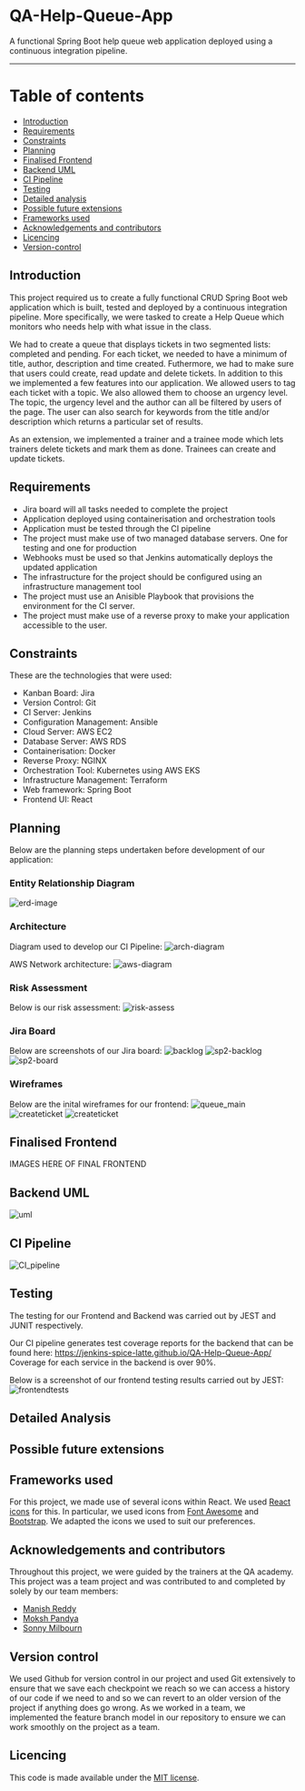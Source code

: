 # QA-Help-Queue-App
A functional Spring Boot help queue web application deployed using a continuous integration pipeline.

---
# Table of contents

* [Introduction](#Introduction)
* [Requirements](#Requirements)
* [Constraints](#Constraints)
* [Planning](#Planning)
* [Finalised Frontend](#Finalised-Frontend)
* [Backend UML](#Backend-UML)
* [CI Pipeline](#CI-Pipeline)
* [Testing](#Testing)
* [Detailed analysis](#Detailed-analysis)
* [Possible future extensions](#Possible-future-extensions)
* [Frameworks used](#Frameworks-used)
* [Acknowledgements and contributors](#Acknowledgements-and-contributors)
* [Licencing](#Licencing)
* [Version-control](#Version-control)

## **Introduction**
This project required us to create a fully functional CRUD Spring Boot web application which is built, tested and deployed by a continuous integration pipeline. More specifically, we were tasked to create a Help Queue which monitors who needs help with what issue in the class.

We had to create a queue that displays tickets in two segmented lists: completed and pending. For each ticket, we needed to have a minimum of title, author, description and time created. Futhermore, we had to make sure that users could create, read update and delete tickets.  In addition to this we implemented a few features into our application. We allowed users to tag each ticket with a topic. We also allowed them to choose an urgency level. The topic, the urgency level and the author can all be filtered by users of the page. The user can also search for keywords from the title and/or description which returns a particular set of results.

As an extension, we implemented a trainer and a trainee mode which lets trainers delete tickets and mark them as done. Trainees can create and update tickets.

## **Requirements**
* Jira board will all tasks needed to complete the project
* Application deployed using containerisation and orchestration tools
* Application must be tested through the CI pipeline
* The project must make use of two managed database servers. One for testing and one for production
* Webhooks must be used so that Jenkins automatically deploys the updated application
* The infrastructure for the project should be configured using an infrastructure management tool
* The project must use an Anisible Playbook that provisions the environment for the CI server.
* The project must make use of a reverse proxy to make your application accessible to the user.

## **Constraints**
These are the technologies that were used:
* Kanban Board: Jira
* Version Control: Git
* CI Server: Jenkins
* Configuration Management: Ansible
* Cloud Server: AWS EC2
* Database Server: AWS RDS
* Containerisation: Docker
* Reverse Proxy: NGINX
* Orchestration Tool: Kubernetes using AWS EKS
* Infrastructure Management: Terraform
* Web framework: Spring Boot
* Frontend UI: React

## **Planning**
Below are the planning steps undertaken before development of our application:

### Entity Relationship Diagram
![erd-image](images/ERD.jpg) 
### Architecture
Diagram used to develop our CI Pipeline:
![arch-diagram](images/hq_architecture.png) 

AWS Network architecture:
![aws-diagram](images/hq_aws_network.png) 
### Risk Assessment
Below is our risk assessment:
![risk-assess](images/risk-assessment.png)


### Jira Board

Below are screenshots of our Jira board:
![backlog](images/backlog.png)
![sp2-backlog](images/sp2-backlog.png)
![sp2-board](images/sp2-board.png)

### Wireframes
Below are the inital wireframes for our frontend:
![queue_main](images/Queue_Main.jpg)
![createticket](images/Create_Ticket.jpg)
![createticket](images/Update_Ticket.jpg)

## **Finalised Frontend**
IMAGES HERE OF FINAL FRONTEND

## **Backend UML**
![uml](images/UML.jpg)








## **CI Pipeline**
![CI_pipeline](images/CI_Pipeline.png)

## **Testing**
The testing for our Frontend and Backend was carried out by JEST and JUNIT respectively.

Our CI pipeline generates test coverage reports for the backend that can be found here: https://jenkins-spice-latte.github.io/QA-Help-Queue-App/
Coverage for each service in the backend is over 90%.

Below is a screenshot of our frontend testing results carried out by JEST:
![frontendtests](images/Test_coverage.jpg)


## **Detailed Analysis**

## Possible future extensions
## **Frameworks used**
For this project, we made use of several icons within React. We used [React icons](https://react-icons.github.io/react-icons/) for this. In particular, we used icons from [Font Awesome](https://fontawesome.com/) and [Bootstrap](https://github.com/twbs/icons). We adapted the icons we used to suit our preferences.

## **Acknowledgements and contributors**
Throughout this project, we were guided by the trainers at the QA academy. This project was a team project and was contributed to and completed by solely by our team members:
* [Manish Reddy](https://github.com/mani-sh-reddy)
* [Moksh Pandya](https://github.com/MP-Prime)
* [Sonny Milbourn](https://github.com/SonnyRLM)

## **Version control**
We used Github for version control in our project and used Git extensively to ensure that we save each checkpoint we reach so we can access a history of our code if we need to and so we can revert to an older version of the project if anything does go wrong. As we worked in a team, we implemented the feature branch model in our repository to ensure we can work smoothly on the project as a team.

## **Licencing**
This code is made available under the [MIT license](LICENSE).